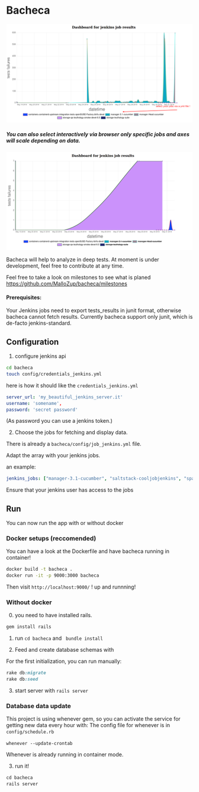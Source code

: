 # Bacheca

![bacheca](.github_style/demo.png)

##### You can also select interactively via browser only specific jobs and axes will scale depending on data.
![bacheca1](.github_style/demo2.png)

Bacheca will help to analyze in deep tests.
At moment is under development, feel free to contribute at any time.

Feel free to take a look on milestones to see what is planed https://github.com/MalloZup/bacheca/milestones

#### Prerequisites:

Your Jenkins jobs need to export tests_results in junit format, otherwise bacheca cannot fetch results.
Currently bacheca support only junit, which is de-facto jenkins-standard.

## Configuration

1) configure jenkins api

```bash
cd bacheca
touch config/credentials_jenkins.yml
```
here is how it should like the `credentials_jenkins.yml`

```yml
server_url: 'my_beautiful_jenkins_server.it'
username: 'somename', 
password: 'secret password'
```
(As password you can use a jenkins token.)

2) Choose the jobs for fetching and display data.

There is already a `bacheca/config/job_jenkins.yml` file.

Adapt the array with your jenkins jobs.

an example:
```yml
jenkins_jobs: ["manager-3.1-cucumber", "saltstack-cooljobjenkins", "space-job", "bachecajob"]
```
Ensure that your jenkins user has access to the jobs

## Run 
You can now run the app with or without docker

### Docker setups (reccomended)

You can have a look at the Dockerfile and have bacheca running in container!

```bash
docker build -t bacheca .
docker run -it -p 9000:3000 bacheca
```
Then visit `http://localhost:9000/` ! up and runnning!


### Without docker

0) you need to have installed rails.

```ruby
gem install rails
```
1) run `cd bacheca` and ` bundle install`

2) Feed and create database schemas with

For the first initialization, you can run manually:
```ruby
rake db:migrate
rake db:seed
```
3) start server with `rails server`

### Database data update 

This project is using whenever gem, so you can activate the service for getting new data every hour with:
The config file for whenever is in `config/schedule.rb`

```whenever --update-crontab```

Whenever is already running in container mode.

3) run it!
```ruby
cd bacheca
rails server
```
